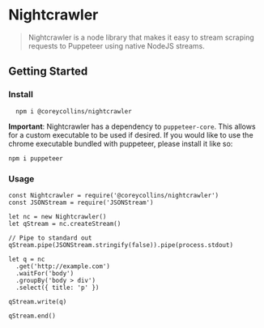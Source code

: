 # Nightcrawler

> Nightcrawler is a node library that makes it easy to stream scraping requests to Puppeteer using native NodeJS streams.

## Getting Started

### Install

```
  npm i @coreycollins/nightcrawler
```

**Important**: Nightcrawler has a dependency to `puppeteer-core`. This allows for a custom executable to be used if desired. If
you would like to use the chrome executable bundled with puppeteer, please install it like so:

```
npm i puppeteer
```

### Usage

```
const Nightcrawler = require('@coreycollins/nightcrawler')
const JSONStream = require('JSONStream')

let nc = new Nightcrawler()
let qStream = nc.createStream()

// Pipe to standard out
qStream.pipe(JSONStream.stringify(false)).pipe(process.stdout)

let q = nc
  .get('http://example.com')
  .waitFor('body')
  .groupBy('body > div')
  .select({ title: 'p' })

qStream.write(q)

qStream.end()
```
